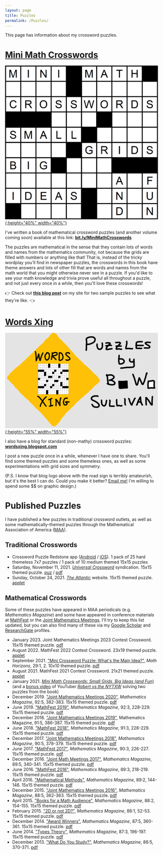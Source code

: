 ```yaml
---
layout: page
title: Puzzles
permalink: /Puzzles/
---
```


This page has information about my crossword puzzles.

# [Mini Math Crosswords](https://bit.ly/MiniMathCrosswords)

[![cover-page-puzzle](/assets/images/cover-page-puzzle.png){:height="40%" width="40%"}](https://bit.ly/MiniMathCrosswords)

I've written a book of mathematical crossword puzzles (and another volume coming soon) available at this link: **[bit.ly/MiniMathCrosswords](https://bit.ly/MiniMathCrosswords)**

The puzzles are mathematical in the sense that they contain lots of words and names from the mathematics community, not because the grids are filled with numbers or anything like that! That is, instead of the tricky wordplay you'll find in newspaper puzzles, the crosswords in this book have theme answers and lots of other fill that are words and names from the math world that you might otherwise never see in a puzzle. If you'd like to see your math knowledge and trivia prove useful all throughout a puzzle, and not just every once in a while, then you'll love these crosswords!

👉 Check out **[this blog post](https://professorbrendan.github.io/crossword/math/2021/04/02/sample-mini-math-crosswords.html)** on my site for two sample puzzles to see what they're like. 👈

# [Words Xing](https://wordsxing.blogspot.com/)

[![puzzle-blog-logo-2](/assets/images/puzzle-blog-logo-2.png){:height="55%" width="55%"}](https://wordsxing.blogspot.com/)

I also have a blog for standard (non-mathy) crossword puzzles: **[wordsxing.blogspot.com](https://wordsxing.blogspot.com/)**

I post a new puzzle once in a while, whenever I have one to share. You'll find some themed puzzles and some themeless ones, as well as some experimentations with grid sizes and symmetry.

(P.S. I know that blog logo above with the road sign is terribly amateurish, but it's the best I can do. Could you make it better? <a href="mailto:professorbrendan@gmail.com?subject=Crosswords blog logo">Email me!</a> I'm willing to spend some $$ on graphic design.)

# Published Puzzles
I have published a few puzzles in traditional crossword outlets, as well as some mathematically-themed puzzles through the Mathematical Association of America ([MAA](https://www.maa.org/)).
## Traditional Crosswords
* Crossword Puzzle Redstone app ([Android](https://play.google.com/store/apps/details?id=mobi.redstonegames.crossword.en) / [iOS](https://apps.apple.com/us/app/crossword-puzzle-redstone/id957848865)). 1 pack of 25 hard themeless 7x7 puzzles / 1 pack of 10 medium themed 15x15 puzzles
* Saturday, November 11, 2021. [*Universal Crossword*](http://syndication.andrewsmcmeel.com/puzzles/crosswords) syndication. 15x15 themed puzzle. [puz](https://www.dropbox.com/s/3heys9ehw6lkkp6/Sullivan%20Start%20at%20the%20End.puz?dl=0) / [pdf](https://www.dropbox.com/s/f8zpups0pno6q0l/Sullivan%20Start%20at%20the%20End.pdf?dl=0)
* Sunday, October 24, 2021. [*The Atlantic*](https://www.theatlantic.com/free-daily-crossword-puzzle/) website. 15x15 themed puzzle. [applet](https://cdn3.amuselabs.com/atlantic/crossword?id=atlantic_20211024&set=atlantic&embed=1)

## Mathematical Crosswords
Some of these puzzles have appeared in MAA periodicals (e.g. *Mathematics Magazine*) and some have appeared in conference materials at [MathFest](https://www.maa.org/meetings/mathfest) or the [Joint Mathematics Meetings](https://www.jointmathematicsmeetings.org//jmm). I'll try to keep this list updated, but you can also find many of these via my [Google Scholar](https://scholar.google.com/citations?user=KgrsM4cAAAAJ&hl=en) and [ResearchGate](https://www.researchgate.net/project/Mathematics-Themed-Crosswords) profiles.

* January 2023. Joint Mathematics Meetings 2023 Contest Crossword. 15x15 themed puzzle. [pdf](https://www.dropbox.com/s/jzjkr81vxl5ce0y/JMM-2023.pdf?dl=0)
* August 2022. MathFest 2022 Contest Crossword. 23x19 themed puzzle. [applet](https://amuselabs.com/pmm/crossword?id=343e9e4d&set=7b533671facd14f2b6d905180ef435f6bc1b6a960bad3da0b9362ea6db6e4e08)
* September 2021. ["Mini Crossword Puzzle: What's the Main Idea?"](https://doi.org/10.1080/10724117.2021.1940503), *Math Horizons*, 29:1, 2. 10x10 themed puzzle. [pdf](https://www.tandfonline.com/doi/pdf/10.1080/10724117.2021.1940503)
* August 2021. MathFest 2021 Contest Crossword. 21x21 themed puzzle. [applet](https://amuselabs.com/pmm/crossword?id=476d644b&set=7b533671facd14f2b6d905180ef435f6bc1b6a960bad3da0b9362ea6db6e4e08)
* January 2021. [*Mini Math Crosswords: Small Grids, Big Ideas (and Fun)*](https://www.lulu.com/shop/brendan-sullivan/mini-math-crosswords/paperback/product-rw7927.html) (and a [bonus video](https://youtu.be/Tf4EWFk1nco) of YouTuber [*Robert vs the NYTXW*](https://www.youtube.com/@CrosswordRobert) solving two puzzles from the book)
* December 2019. ["Joint Mathematics Meetings 2020"](https://doi.org/10.1080/0025570X.2019.1684138), *Mathematics Magazine*, 92:5, 382-383. 15x15 themed puzzle. [pdf](https://www.tandfonline.com/doi/pdf/10.1080/0025570X.2019.1684138)
* June 2019. ["MathFest 2019"](https://doi.org/10.1080/0025570X.2019.1611155), *Mathematics Magazine*, 92:3, 228-229. 15x15 themed puzzle. [pdf](https://www.tandfonline.com/doi/pdf/10.1080/0025570X.2019.1611155)
* December 2018. ["Joint Mathematics Meetings 2019"](https://doi.org/10.1080/0025570X.2018.1529519), Mathematics Magazine, 91:5, 386-387. 15x15 themed puzzle. [pdf](https://www.tandfonline.com/doi/pdf/10.1080/0025570X.2018.1529519)
* June 2018. ["MathFest 2018"](https://doi.org/10.1080/0025570X.2018.1456157), *Mathematics Magazine*, 91:3, 228-229. 15x15 themed puzzle. [pdf](https://www.tandfonline.com/doi/pdf/10.1080/0025570X.2018.1456157)
* December 2017. ["Joint Mathematics Meetings 2018"](https://doi.org/10.4169/math.mag.90.5.378), *Mathematics Magazine*, 90:5, 378-379. 15x15 themed puzzle. [pdf](https://www.tandfonline.com/doi/pdf/10.4169/math.mag.90.5.378)
* June 2017. ["MathFest 2017"](https://doi.org/10.4169/math.mag.90.3.226), *Mathematics Magazine*, 90:3, 226-227. 15x15 themed puzzle. [pdf](https://www.tandfonline.com/doi/pdf/10.4169/math.mag.90.3.226)
* December 2016. ["Joint Math Meetings 2017"](https://doi.org/10.4169/math.mag.89.5.340), *Mathematics Magazine*, 89:5, 340-341. 15x15 themed puzzle. [pdf](https://www.tandfonline.com/doi/pdf/10.4169/math.mag.89.5.340)
* June 2016. ["MathFest 2016"](https://doi.org/10.4169/math.mag.89.3.218), *Mathematics Magazine*, 89:3, 218-219. 15x15 themed puzzle. [pdf](https://www.tandfonline.com/doi/pdf/10.4169/math.mag.89.3.218)
* April 2016. ["Mathematical Methods"](https://doi.org/10.4169/math.mag.89.2.144), *Mathematics Magazine*, 89:2, 144-146. 15x15 themed puzzle. [pdf](https://www.tandfonline.com/doi/pdf/10.4169/math.mag.89.2.144)
* December 2015. ["Joint Mathematics Meetings 2016"](https://doi.org/10.4169/math.mag.88.5.362), *Mathematics Magazine*, 88:5, 362-363. 15x15 themed puzzle. [pdf](https://www.tandfonline.com/doi/pdf/10.4169/math.mag.88.5.362)
* April 2015. ["Books for a Math Audience"](https://doi.org/10.4169/math.mag.88.2.155), *Mathematics Magazine*, 88:2, 154-155. 15x15 themed puzzle. [pdf](http://www.maa.org/sites/default/files/pdf/pubs/mm_supplements/CrosswordPuzzleClues_MM_April_2015.pdf)
* February 2015. ["2D or not 2D?"](https://doi.org/10.4169/math.mag.88.1.52), *Mathematics Magazine*, 88:1, 52-53. 15x15 themed puzzle. [pdf](http://www.maa.org/sites/default/files/pdf/pubs/mm_supplements/Crossword_Puzzle_Feb15.pdf)
* December 2014. ["Award Winners"](https://doi.org/10.4169/math.mag.87.5.360), *Mathematics Magazine*, 87:5, 360-361. 15x15 themed puzzle. [pdf](http://www.maa.org/sites/default/files/pdf/pubs/mm_supplements/crossword3.pdf)
* June 2014. ["Types Theory"](https://doi.org/10.4169/math.mag.87.3.196), *Mathematics Magazine*, 87:3, 196-197. 15x15 themed puzzle. [pdf](https://www.maa.org/sites/default/files/pdf/pubs/mm_supplements/crossword2-grid.pdf)
* December 2013. ["What Do You Study?"](https://doi.org/10.4169/math.mag.86.5.370), *Mathematics Magazine*, 86:5, 370-371. [pdf](http://www.maa.org/sites/default/files/pdf/pubs/crossword-dec13.pdf) 
